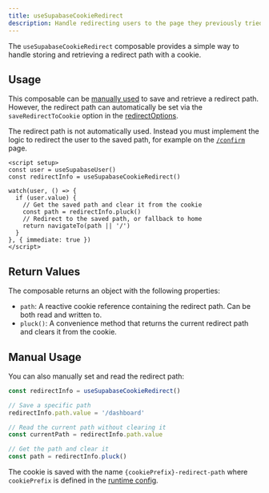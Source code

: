 ```yaml
---
title: useSupabaseCookieRedirect
description: Handle redirecting users to the page they previously tried to visit after login
---
```


The `useSupabaseCookieRedirect` composable provides a simple way to handle storing and retrieving a redirect path with a cookie.

## Usage

This composable can be [manually used](#manual-usage) to save and retrieve a redirect path. However, the redirect path can automatically be set via the `saveRedirectToCookie` option in the [redirectOptions](/getting-started/introduction#redirectoptions).

The redirect path is not automatically used. Instead you must implement the logic to redirect the user to the saved path, for example on the [`/confirm`](/getting-started/authentication#confirm-page-confirm) page.

```vue
<script setup>
const user = useSupabaseUser()
const redirectInfo = useSupabaseCookieRedirect()

watch(user, () => {
  if (user.value) {
    // Get the saved path and clear it from the cookie
    const path = redirectInfo.pluck()
    // Redirect to the saved path, or fallback to home
    return navigateTo(path || '/')
  }
}, { immediate: true })
</script>
```

## Return Values

The composable returns an object with the following properties:

- `path`: A reactive cookie reference containing the redirect path. Can be both read and written to.
- `pluck()`: A convenience method that returns the current redirect path and clears it from the cookie.

## Manual Usage

You can also manually set and read the redirect path:

```ts
const redirectInfo = useSupabaseCookieRedirect()

// Save a specific path
redirectInfo.path.value = '/dashboard'

// Read the current path without clearing it
const currentPath = redirectInfo.path.value

// Get the path and clear it
const path = redirectInfo.pluck()
``` 

The cookie is saved with the name `{cookiePrefix}-redirect-path` where `cookiePrefix` is defined in the [runtime config](/getting-started/introduction#runtime-config).
